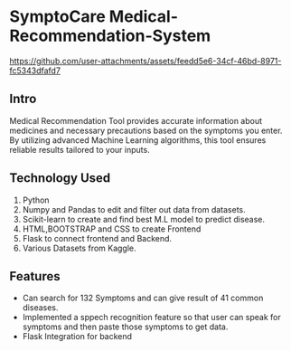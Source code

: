 ﻿# SymptoCare Medical-Recommendation-System
       
https://github.com/user-attachments/assets/feedd5e6-34cf-46bd-8971-fc5343dfafd7

       
 ## Intro
 <p>Medical Recommendation Tool provides accurate information about medicines and necessary precautions based on the symptoms you enter. By utilizing advanced Machine Learning algorithms, this tool ensures reliable results tailored to your inputs.</p>

 ## Technology Used
 1. Python
 2. Numpy and Pandas to edit and filter out data from datasets.
 3. Scikit-learn to create and find best M.L model to predict disease.
 4. HTML,BOOTSTRAP and CSS to create Frontend
 5. Flask to connect frontend and Backend.
 6. Various Datasets from Kaggle.

## Features
<ul>
  <li>Can search for 132 Symptoms and can give result of 41 common diseases.</li>
  <li>Implemented a sppech recognition feature so that user can speak for symptoms and then paste those symptoms to get data.</li>
  <li>Flask Integration for backend</li>
</ul>
